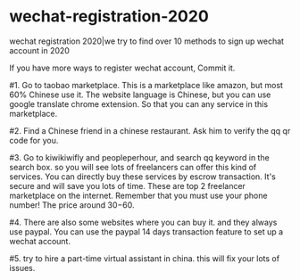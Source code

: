 # wechat-registration-2020
wechat registration 2020|we try to find over 10 methods to sign up wechat account in 2020

If you have more ways to register wechat account,  Commit it.


#1. Go to taobao marketplace. This is a marketplace like amazon, but most 60% Chinese use it. The website language is Chinese, but you can use google translate chrome extension. So that you can any service in this marketplace.



#2. Find a Chinese friend in a chinese restaurant. Ask him to verify the qq qr code for you.

#3. Go to kiwikiwifly and peopleperhour, and search qq keyword in the search box. so you will see lots of freelancers can offer this kind of services. You can directly buy these services by escrow transaction. It's secure and will save you lots of time. These are top 2 freelancer marketplace on the internet. Remember that you must use your phone number! The price around $30-$60.

#4. There are also some websites where you can buy it. and they always use paypal. You can use the paypal 14 days transaction feature to set up a wechat account.

#5. try to hire a part-time virtual assistant in china. this will fix your lots of issues.
